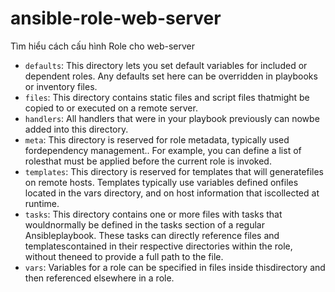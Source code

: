 # ansible-role-web-server
Tìm hiểu cách cấu hình Role cho web-server

- `defaults`: This directory lets you set default variables for included or dependent roles. Any defaults set here can be overridden in playbooks or inventory files.
- `files`: This directory contains static files and script files thatmight be copied to or executed on a remote server.
- `handlers`: All handlers that were in your playbook previously can nowbe added into this directory.
- `meta`: This directory is reserved for role metadata, typically used fordependency management.. For example, you can define a list of rolesthat must be applied before the current role is invoked.
- `templates`: This directory is reserved for templates that will generatefiles on remote hosts. Templates typically use variables defined onfiles located in the vars directory, and on host information that iscollected at runtime.
- `tasks`: This directory contains one or more files with tasks that wouldnormally be defined in the tasks section of a regular Ansibleplaybook. These tasks can directly reference files and templatescontained in their respective directories within the role, without theneed to provide a full path to the file.
- `vars`: Variables for a role can be specified in files inside thisdirectory and then referenced elsewhere in a role.


